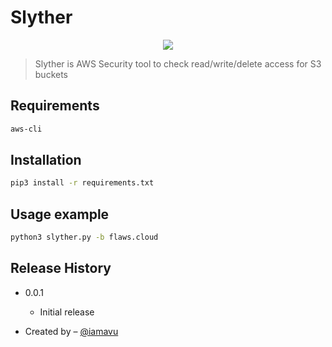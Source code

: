 # Slyther

<p align="center"><img src="https://user-images.githubusercontent.com/48346347/159243882-af73d89f-2978-48bc-a29c-2476041cbdc9.jpeg"></p>

> Slyther is AWS Security tool to check read/write/delete access for S3 buckets

## Requirements 
```sh
aws-cli
```

## Installation

```sh
pip3 install -r requirements.txt
```

## Usage example

```sh
python3 slyther.py -b flaws.cloud
```

## Release History

* 0.0.1
  * Initial release

* Created by – [@iamavu](https://twitter.com/iamavu)
